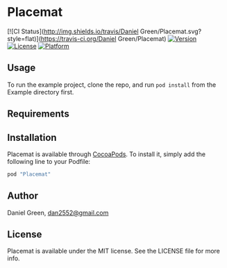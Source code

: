 # Placemat

[![CI Status](http://img.shields.io/travis/Daniel Green/Placemat.svg?style=flat)](https://travis-ci.org/Daniel Green/Placemat)
[![Version](https://img.shields.io/cocoapods/v/Placemat.svg?style=flat)](http://cocoapods.org/pods/Placemat)
[![License](https://img.shields.io/cocoapods/l/Placemat.svg?style=flat)](http://cocoapods.org/pods/Placemat)
[![Platform](https://img.shields.io/cocoapods/p/Placemat.svg?style=flat)](http://cocoapods.org/pods/Placemat)

## Usage

To run the example project, clone the repo, and run `pod install` from the Example directory first.

## Requirements

## Installation

Placemat is available through [CocoaPods](http://cocoapods.org). To install
it, simply add the following line to your Podfile:

```ruby
pod "Placemat"
```

## Author

Daniel Green, dan2552@gmail.com

## License

Placemat is available under the MIT license. See the LICENSE file for more info.
